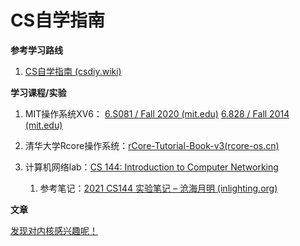 # CS自学指南

**参考学习路线**

1. [CS自学指南 (csdiy.wiki)](https://csdiy.wiki/)

   

**学习课程/实验**

1. MIT操作系统XV6： [6.S081 / Fall 2020 (mit.edu)](https://pdos.csail.mit.edu/6.S081/2020/schedule.html)  [6.828 / Fall 2014 (mit.edu)](https://pdos.csail.mit.edu/6.828/2014/schedule.html)

2. 清华大学Rcore操作系统：[rCore-Tutorial-Book-v3(rcore-os.cn)](http://rcore-os.cn/rCore-Tutorial-Book-v3/index.html)

3. 计算机网络lab：[CS 144: Introduction to Computer Networking](https://cs144.github.io/) 

   1. 参考笔记：[2021 CS144 实验笔记 – 沧海月明 (inlighting.org)](https://www.inlighting.org/archives/2021-cs144-notes)

      


**文章**

[发现对内核感兴趣呢！](https://mp.weixin.qq.com/s/hwM0Wai4dv6NdzO0uwg6fg)

